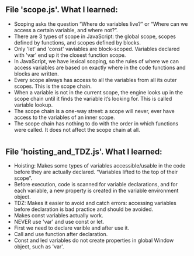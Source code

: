 #

## File 'scope.js'. What I learned:

- Scoping asks the question “Where do variables live?” or “Where can we access a certain variable, and where not?”.
- There are 3 types of scope in JavaScript: the global scope, scopes defined by functions, and scopes defined by blocks.
- Only 'let' and 'const' vaviables are block-scoped. Variables declared with 'var' end up it the closest function scope.
- In JavaScript, we have lexical scoping, so the rules of where we can access variables are based on exactly where in the code functions and blocks are written.
- Every scope always has access to all the variables from all its outer scopes. This is the scope chain.
- When a variable is not in the current scope, the engine looks up in the scope chain until it finds the variable it’s looking for. This is called variable lookup.
- The scope chain is a one-way street: a scope will never, ever have access to the variables of an inner scope.
- The scope chain has nothing to do with the order in which functions were called. It does not affect the scope chain at all.

#

## File 'hoisting_and_TDZ.js'. What I learned:

- Hoisting: Makes some types of variables accessible/usable in the code before they are actually declared. “Variables lifted to the top of their scope”.
- Before execution, code is scanned for variable declarations, and for each variable, a new property is created in the variable environment object.
- TDZ: Makes it easier to avoid and catch errors: accessing variables before declaration is bad practice and should be avoided.
- Makes const variables actually work.
- NEVER use 'var' and use const or let.
- First we need to declare varible and after use it.
- Call and use function after declaration.
- Const and led variables do not create properties in global Window object, such as 'var'.

#
